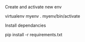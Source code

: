 Create and activate new env 

virtualenv myenv
. myenv/bin/activate

Install dependancies

pip install -r requirements.txt